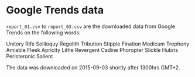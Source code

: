 # Google Trends data

`report_01.csv` to `report_03.csv` are the downloaded data from Google Trends on the following words: 

Unitory
Rife
Soliloquy
Regolith
Tribution
Stipple
Fination
Modicum
Trephony
Amiable
Fleek
Apricity
Lithe
Revergent
Cadine
Phoropter
Slickle
Hubris
Peristeronic
Salient

The data was downloaded on 2015-09-03 shortly after 1300hrs GMT+2. 

